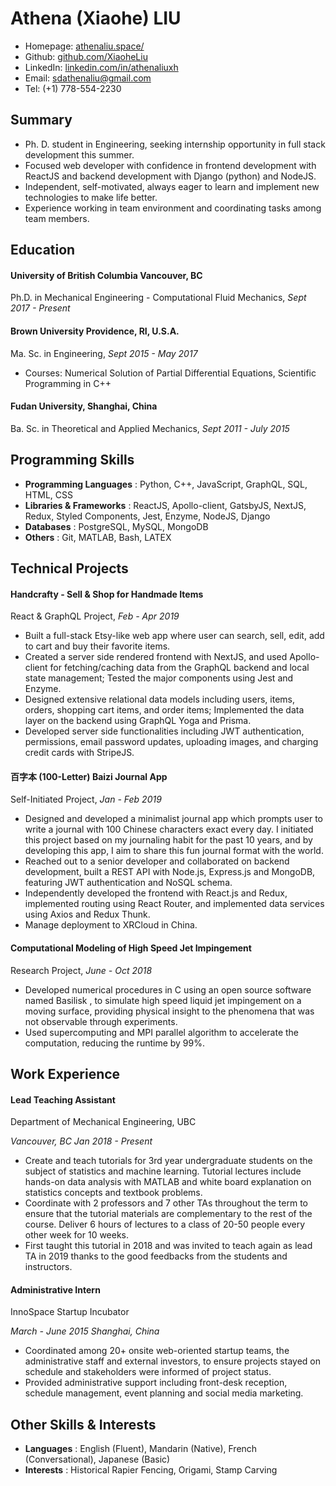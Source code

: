 # Athena (Xiaohe) LIU

- Homepage: [athenaliu.space/](https://athenaliu.space/)
- Github: [github.com/XiaoheLiu](https://github.com/XiaoheLiu)
- LinkedIn: [linkedin.com/in/athenaliuxh](https://linkedin.com/in/athenaliuxh/)
- Email: [sdathenaliu@gmail.com](mailto:sdathenaliu@gmail.com)
- Tel: (+1) 778-554-2230

## Summary

- Ph. D. student in Engineering, seeking internship opportunity in full stack development this summer.
- Focused web developer with confidence in frontend development with ReactJS and backend development with Django (python) and NodeJS.
- Independent, self-motivated, always eager to learn and implement new technologies to make life better.
- Experience working in team environment and coordinating tasks among team members.

## Education

#### University of British Columbia Vancouver, BC

Ph.D. in Mechanical Engineering - Computational Fluid Mechanics, _Sept 2017 - Present_

#### Brown University Providence, RI, U.S.A.

Ma. Sc. in Engineering, _Sept 2015 - May 2017_

- Courses: Numerical Solution of Partial Differential Equations, Scientific Programming in C++

#### Fudan University, Shanghai, China

Ba. Sc. in Theoretical and Applied Mechanics, _Sept 2011 - July 2015_

## Programming Skills

- **Programming Languages** : Python, C++, JavaScript, GraphQL, SQL, HTML, CSS
- **Libraries & Frameworks** : ReactJS, Apollo-client, GatsbyJS, NextJS, Redux, Styled Components, Jest, Enzyme, NodeJS, Django
- **Databases** : PostgreSQL, MySQL, MongoDB
- **Others** : Git, MATLAB, Bash, LATEX

## Technical Projects

#### Handcrafty - Sell & Shop for Handmade Items

React & GraphQL Project, _Feb - Apr 2019_

- Built a full-stack Etsy-like web app where user can search, sell, edit, add to cart and buy their favorite items.
- Created a server side rendered frontend with NextJS, and used Apollo-client for fetching/caching data from the GraphQL backend and local state management; Tested the major components using Jest and Enzyme.
- Designed extensive relational data models including users, items, orders, shopping cart items, and order items; Implemented the data layer on the backend using GraphQL Yoga and Prisma.
- Developed server side functionalities including JWT authentication, permissions, email password updates, uploading images, and charging credit cards with StripeJS.

#### 百字本 (100-Letter) Baizi Journal App

Self-Initiated Project, _Jan - Feb 2019_

- Designed and developed a minimalist journal app which prompts user to write a journal with 100 Chinese characters exact every day. I initiated this project based on my journaling habit for the past 10 years, and by developing this app, I aim to share this fun journal format with the world.
- Reached out to a senior developer and collaborated on backend development, built a REST API with Node.js, Express.js and MongoDB, featuring JWT authentication and NoSQL schema.
- Independently developed the frontend with React.js and Redux, implemented routing using React Router, and implemented data services using Axios and Redux Thunk.
- Manage deployment to XRCloud in China.

#### Computational Modeling of High Speed Jet Impingement

Research Project, _June - Oct 2018_

- Developed numerical procedures in C using an open source software named Basilisk , to simulate high speed liquid jet impingement on a moving surface, providing physical insight to the phenomena that was not observable through experiments.
- Used supercomputing and MPI parallel algorithm to accelerate the computation, reducing the runtime by 99%.

## Work Experience

#### Lead Teaching Assistant

Department of Mechanical Engineering, UBC

_Vancouver, BC_
_Jan 2018 - Present_

- Create and teach tutorials for 3rd year undergraduate students on the subject of statistics and machine learning. Tutorial lectures include hands-on data analysis with MATLAB and white board explanation on statistics concepts and textbook problems.
- Coordinate with 2 professors and 7 other TAs throughout the term to ensure that the tutorial materials are complementary to the rest of the course. Deliver 6 hours of lectures to a class of 20-50 people every other week for 10 weeks.
- First taught this tutorial in 2018 and was invited to teach again as lead TA in 2019 thanks to the good feedbacks from the students and instructors.

#### Administrative Intern

InnoSpace Startup Incubator

_March - June 2015_
_Shanghai, China_

- Coordinated among 20+ onsite web-oriented startup teams, the administrative staff and external investors, to ensure projects stayed on schedule and stakeholders were informed of project status.
- Provided administrative support including front-desk reception, schedule management, event planning and social media marketing.

## Other Skills & Interests

- **Languages** : English (Fluent), Mandarin (Native), French (Conversational), Japanese (Basic)
- **Interests** : Historical Rapier Fencing, Origami, Stamp Carving
